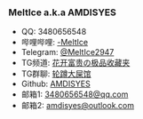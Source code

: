 ### **MeltIce** a.k.a **AMDISYES**

- QQ: 3480656548
- 哔哩哔哩: [-MeltIce](https://space.bilibili.com/57690791)
- Telegram: [@MeltIce2947](https://t.me/MeltIce2947)
- TG频道: [花开富贵の极品收藏夹](https://t.me/MeltProg2947)
- TG群聊: [轮蹲大屎馆](https://t.me/MeltChat2947)
- Github: [AMDISYES](https://github.com/AMDISYES)
- 邮箱1: [3480656548@qq.com](mailto:3480656548@qq.com)
- 邮箱2: [amdisyes@outlook.com](mailto:amdisyes@outlook.com)